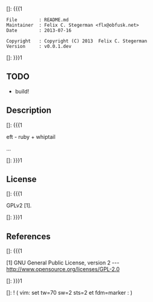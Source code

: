 []: {{{1

    File        : README.md
    Maintainer  : Felix C. Stegerman <flx@obfusk.net>
    Date        : 2013-07-16

    Copyright   : Copyright (C) 2013  Felix C. Stegerman
    Version     : v0.0.1.dev

[]: }}}1

## TODO

  * build!

## Description
[]: {{{1

  eft - ruby + whiptail

  ...

[]: }}}1

## License
[]: {{{1

  GPLv2 [1].

[]: }}}1

## References
[]: {{{1

  [1] GNU General Public License, version 2
  --- http://www.opensource.org/licenses/GPL-2.0

[]: }}}1

[]: ! ( vim: set tw=70 sw=2 sts=2 et fdm=marker : )

